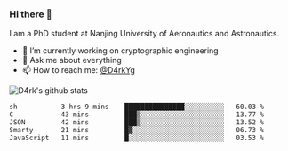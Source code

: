 ### Hi there 👋

I am a PhD student at Nanjing University of Aeronautics and Astronautics.

- 🔭 I’m currently working on cryptographic engineering
- 💬 Ask me about everything
- 📫 How to reach me: [@D4rkYg](https://twitter.com/D4rkYg)

![D4rk's github stats](https://github-readme-stats.vercel.app/api?username=dd4rk&show_icons=true&title_color=fff&icon_color=79ff97&text_color=9f9f9f&bg_color=151515)

<!--START_SECTION:waka-->
```text
sh           3 hrs 9 mins    ███████████████░░░░░░░░░░   60.03 % 
C            43 mins         ███▒░░░░░░░░░░░░░░░░░░░░░   13.77 % 
JSON         42 mins         ███▒░░░░░░░░░░░░░░░░░░░░░   13.52 % 
Smarty       21 mins         █▓░░░░░░░░░░░░░░░░░░░░░░░   06.73 % 
JavaScript   11 mins         █░░░░░░░░░░░░░░░░░░░░░░░░   03.53 % 
```
<!--END_SECTION:waka-->
